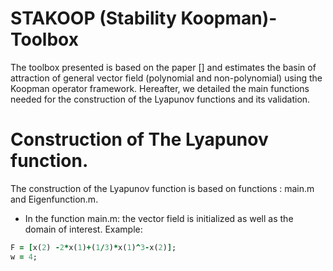# STAKOOP (Stability Koopman)-Toolbox
The toolbox presented is based on the paper [] and estimates the basin of attraction of general vector field (polynomial and non-polynomial) using the Koopman operator framework. Hereafter, we detailed the main functions needed for the construction of the Lyapunov functions and its validation. 

# Construction of The Lyapunov function. 
The construction of the Lyapunov function is based on functions : main.m and Eigenfunction.m. 
- In the function main.m: the vector field is initialized as well as the domain of interest.
  Example:  
```ruby
F = [x(2) -2*x(1)+(1/3)*x(1)^3-x(2)];
w = 4;
```
